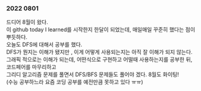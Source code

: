 ### 2022 0801

드디어 8월이 왔다.  
이 github today I learned를 시작한지 한달이 되었는데, 매일매일 꾸준히 했다는 점이 뿌듯하다.  
오늘도 DFS에 대해서 공부를 했다.  
DFS가 뭔지는 이해가 됐지만 , 이게 어떻게 사용되는지는 아직 잘 이해가 되지 않는다.  
그래픽 적으로는 이해가 되는데, 어떤식으로 구현하고 어떨때 사용하는지를 공부한 뒤, 코드페어를 마무리하고  
그리디 알고리즘 문제를 풀면서 DFS/BFS 문제들도 풀어야 겠다. 8월도 화이팅!  
(수능 공부하느라 요즘 코딩 공부를 예전만큼 못하고 있다 ㅠㅠ)